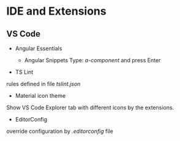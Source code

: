 # IDE and Extensions

## VS Code

- Angular Essentials 
    - Angular Snippets
        Type: *a-component* and press Enter

- TS Lint

rules defined in file *tslint.json*

- Material icon theme

Show VS Code Explorer tab with different icons by the extensions.

- EditorConfig

override configuration by *.editorconfig* file

